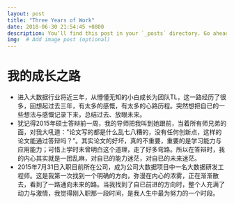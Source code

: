 ```yaml
---
layout: post
title: "Three Years of Work"
date: 2018-06-30 21:54:45 +0800
description: You’ll find this post in your `_posts` directory. Go ahead and edit it and re-build the site to see your changes. # Add post description (optional)
img:  # Add image post (optional)
---
```


# 我的成长之路
- 进入大数据行业将近三年，从懵懂无知的小白成长为团队TL，这一路经历了很多，回想起过去三年，有太多的感慨，有太多的心路历程。突然想把自已的一些想法与感慨记录下来，总结过去、放眼未来。
- 犹记得2015年硕士答辩前一周，我的导师把我叫到她跟前，当着所有师兄弟的面，对我大吼道："论文写的都是什么乱七八糟的，没有任何创新点，这样的论文能通过答辩吗？"。其实论文的好坏，真的不重要，重要的是学习能力与应用能力；可惜上学时未曾明白这个道理，走了好多弯路。所以在答辩时，我的内心其实就是一团乱麻，对自已的能力迷茫，对自已的未来迷茫。
- 2015年7月31日入职目前所在公司，成为公司大数据项目中一名大数据研发工程师。这是我第一次找到一个明确的方向，弥漫在内心的浓雾，正在渐渐散去，看到了一路通向未来的路。当我找到了自已前进的方向时，整个人充满了动力与激情，我觉得刚入职那一段时间，是我人生中最为努力的一个时段。
